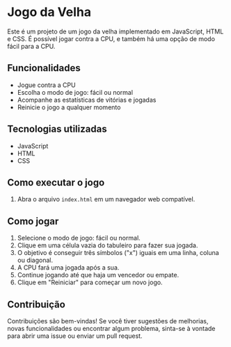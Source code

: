 # Jogo da Velha

Este é um projeto de um jogo da velha implementado em JavaScript, HTML e CSS. É possível jogar contra a CPU, e também há uma opção de modo fácil para a CPU.

## Funcionalidades

- Jogue contra a CPU
- Escolha o modo de jogo: fácil ou normal
- Acompanhe as estatísticas de vitórias e jogadas
- Reinicie o jogo a qualquer momento

## Tecnologias utilizadas

- JavaScript
- HTML
- CSS

## Como executar o jogo

1. Abra o arquivo `index.html` em um navegador web compatível.

## Como jogar

1. Selecione o modo de jogo: fácil ou normal.
2. Clique em uma célula vazia do tabuleiro para fazer sua jogada.
3. O objetivo é conseguir três símbolos ("x") iguais em uma linha, coluna ou diagonal.
4. A CPU fará uma jogada após a sua.
5. Continue jogando até que haja um vencedor ou empate.
6. Clique em "Reiniciar" para começar um novo jogo.

## Contribuição

Contribuições são bem-vindas! Se você tiver sugestões de melhorias, novas funcionalidades ou encontrar algum problema, sinta-se à vontade para abrir uma issue ou enviar um pull request.
